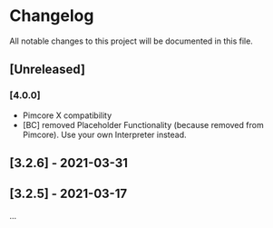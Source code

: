 # Changelog

All notable changes to this project will be documented in this file.

## [Unreleased]

### [4.0.0]

- Pimcore X compatibility
- [BC] removed Placeholder Functionality (because removed from Pimcore). Use your own Interpreter instead.

## [3.2.6] - 2021-03-31
## [3.2.5] - 2021-03-17

...
